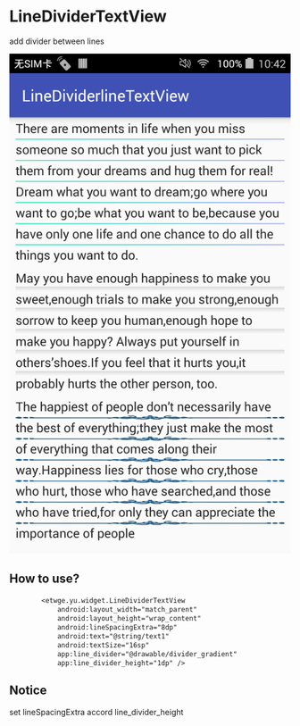 # LineDividerTextView

add divider between lines

![image](https://raw.githubusercontent.com/etwge/LineDividerTextView/master/pic/sample.png)

## How to use?

```
        <etwge.yu.widget.LineDividerTextView
            android:layout_width="match_parent"
            android:layout_height="wrap_content"
            android:lineSpacingExtra="8dp"
            android:text="@string/text1"
            android:textSize="16sp"
            app:line_divider="@drawable/divider_gradient"
            app:line_divider_height="1dp" />

```
## Notice
set lineSpacingExtra accord line_divider_height